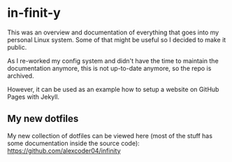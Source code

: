 
# in-finit-y

This was an overview and documentation of everything that goes into my personal Linux system. Some of that might be useful so I decided to make it public.

As I re-worked my config system and didn't have the time to maintain the documentation anymore, this is not up-to-date anymore, so the repo is archived.

However, it can be used as an example how to setup a website on GitHub Pages with Jekyll.

## My new dotfiles

My new collection of dotfiles can be viewed here (most of the stuff has some documentation inside the source code): https://github.com/alexcoder04/infinity

